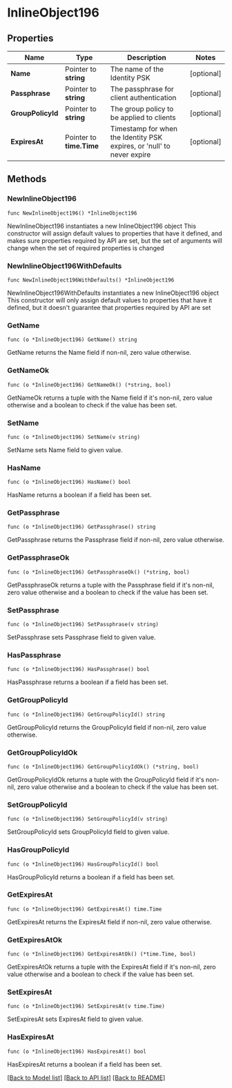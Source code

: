 # InlineObject196

## Properties

Name | Type | Description | Notes
------------ | ------------- | ------------- | -------------
**Name** | Pointer to **string** | The name of the Identity PSK | [optional] 
**Passphrase** | Pointer to **string** | The passphrase for client authentication | [optional] 
**GroupPolicyId** | Pointer to **string** | The group policy to be applied to clients | [optional] 
**ExpiresAt** | Pointer to **time.Time** | Timestamp for when the Identity PSK expires, or &#39;null&#39; to never expire | [optional] 

## Methods

### NewInlineObject196

`func NewInlineObject196() *InlineObject196`

NewInlineObject196 instantiates a new InlineObject196 object
This constructor will assign default values to properties that have it defined,
and makes sure properties required by API are set, but the set of arguments
will change when the set of required properties is changed

### NewInlineObject196WithDefaults

`func NewInlineObject196WithDefaults() *InlineObject196`

NewInlineObject196WithDefaults instantiates a new InlineObject196 object
This constructor will only assign default values to properties that have it defined,
but it doesn't guarantee that properties required by API are set

### GetName

`func (o *InlineObject196) GetName() string`

GetName returns the Name field if non-nil, zero value otherwise.

### GetNameOk

`func (o *InlineObject196) GetNameOk() (*string, bool)`

GetNameOk returns a tuple with the Name field if it's non-nil, zero value otherwise
and a boolean to check if the value has been set.

### SetName

`func (o *InlineObject196) SetName(v string)`

SetName sets Name field to given value.

### HasName

`func (o *InlineObject196) HasName() bool`

HasName returns a boolean if a field has been set.

### GetPassphrase

`func (o *InlineObject196) GetPassphrase() string`

GetPassphrase returns the Passphrase field if non-nil, zero value otherwise.

### GetPassphraseOk

`func (o *InlineObject196) GetPassphraseOk() (*string, bool)`

GetPassphraseOk returns a tuple with the Passphrase field if it's non-nil, zero value otherwise
and a boolean to check if the value has been set.

### SetPassphrase

`func (o *InlineObject196) SetPassphrase(v string)`

SetPassphrase sets Passphrase field to given value.

### HasPassphrase

`func (o *InlineObject196) HasPassphrase() bool`

HasPassphrase returns a boolean if a field has been set.

### GetGroupPolicyId

`func (o *InlineObject196) GetGroupPolicyId() string`

GetGroupPolicyId returns the GroupPolicyId field if non-nil, zero value otherwise.

### GetGroupPolicyIdOk

`func (o *InlineObject196) GetGroupPolicyIdOk() (*string, bool)`

GetGroupPolicyIdOk returns a tuple with the GroupPolicyId field if it's non-nil, zero value otherwise
and a boolean to check if the value has been set.

### SetGroupPolicyId

`func (o *InlineObject196) SetGroupPolicyId(v string)`

SetGroupPolicyId sets GroupPolicyId field to given value.

### HasGroupPolicyId

`func (o *InlineObject196) HasGroupPolicyId() bool`

HasGroupPolicyId returns a boolean if a field has been set.

### GetExpiresAt

`func (o *InlineObject196) GetExpiresAt() time.Time`

GetExpiresAt returns the ExpiresAt field if non-nil, zero value otherwise.

### GetExpiresAtOk

`func (o *InlineObject196) GetExpiresAtOk() (*time.Time, bool)`

GetExpiresAtOk returns a tuple with the ExpiresAt field if it's non-nil, zero value otherwise
and a boolean to check if the value has been set.

### SetExpiresAt

`func (o *InlineObject196) SetExpiresAt(v time.Time)`

SetExpiresAt sets ExpiresAt field to given value.

### HasExpiresAt

`func (o *InlineObject196) HasExpiresAt() bool`

HasExpiresAt returns a boolean if a field has been set.


[[Back to Model list]](../README.md#documentation-for-models) [[Back to API list]](../README.md#documentation-for-api-endpoints) [[Back to README]](../README.md)


